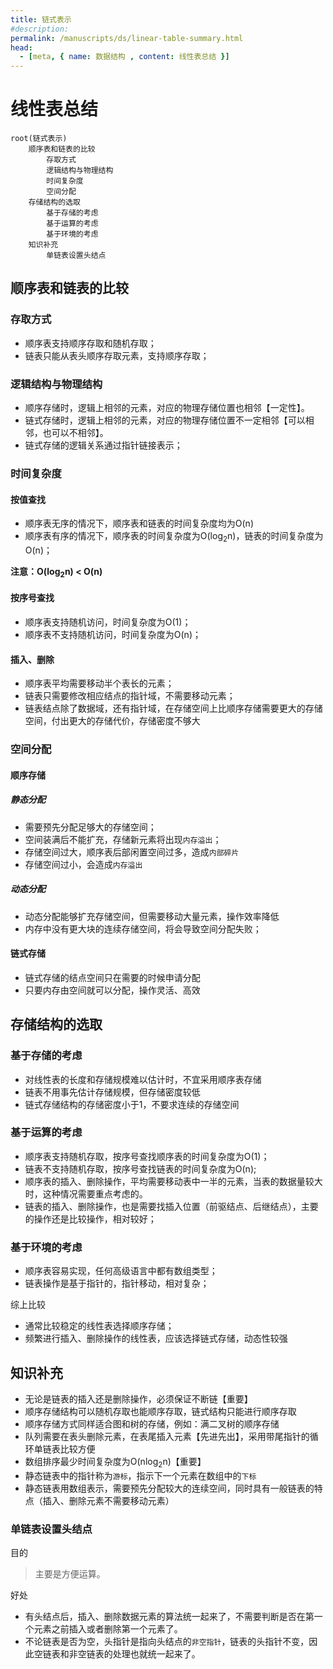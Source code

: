 ```yaml
---
title: 链式表示
#description: 
permalink: /manuscripts/ds/linear-table-summary.html
head:   
  - [meta, { name: 数据结构 , content: 线性表总结 }]
---
```


# 线性表总结

```mindmap
root(链式表示)
    顺序表和链表的比较
        存取方式
        逻辑结构与物理结构
        时间复杂度
        空间分配
    存储结构的选取
        基于存储的考虑
        基于运算的考虑
        基于环境的考虑
    知识补充
        单链表设置头结点
```

## 顺序表和链表的比较

### 存取方式

- 顺序表支持顺序存取和随机存取；
- 链表只能从表头顺序存取元素，支持顺序存取；

### 逻辑结构与物理结构

- 顺序存储时，逻辑上相邻的元素，对应的物理存储位置也相邻【一定性】。
- 链式存储时，逻辑上相邻的元素，对应的物理存储位置不一定相邻【可以相邻，也可以不相邻】。
- 链式存储的逻辑关系通过指针链接表示；

### 时间复杂度

#### 按值查找

- 顺序表无序的情况下，顺序表和链表的时间复杂度均为O(n)
- 顺序表有序的情况下，顺序表的时间复杂度为O(log<sub>2</sub>n)，链表的时间复杂度为O(n)；

**注意：O(log<sub>2</sub>n) < O(n)**

#### 按序号查找

- 顺序表支持随机访问，时间复杂度为O(1)；
- 顺序表不支持随机访问，时间复杂度为O(n)；

#### 插入、删除

- 顺序表平均需要移动半个表长的元素；
- 链表只需要修改相应结点的指针域，不需要移动元素；
- 链表结点除了数据域，还有指针域，在存储空间上比顺序存储需要更大的存储空间，付出更大的存储代价，存储密度不够大

### 空间分配

#### 顺序存储

##### 静态分配

- 需要预先分配足够大的存储空间；
- 空间装满后不能扩充，存储新元素将出现`内存溢出`；
- 存储空间过大，顺序表后部闲置空间过多，造成`内部碎片`
- 存储空间过小，会造成`内存溢出`

##### 动态分配

- 动态分配能够扩充存储空间，但需要移动大量元素，操作效率降低
- 内存中没有更大块的连续存储空间，将会导致空间分配失败；

#### 链式存储

- 链式存储的结点空间只在需要的时候申请分配
- 只要内存由空间就可以分配，操作灵活、高效

## 存储结构的选取

### 基于存储的考虑

- 对线性表的长度和存储规模难以估计时，不宜采用顺序表存储
- 链表不用事先估计存储规模，但存储密度较低
- 链式存储结构的存储密度小于1，不要求连续的存储空间

### 基于运算的考虑

- 顺序表支持随机存取，按序号查找顺序表的时间复杂度为O(1)；
- 链表不支持随机存取，按序号查找链表的时间复杂度为O(n);
- 顺序表的插入、删除操作，平均需要移动表中一半的元素，当表的数据量较大时，这种情况需要重点考虑的。
- 链表的插入、删除操作，也是需要找插入位置（前驱结点、后继结点），主要的操作还是比较操作，相对较好；

### 基于环境的考虑

- 顺序表容易实现，任何高级语言中都有数组类型；
- 链表操作是基于指针的，指针移动，相对复杂；

综上比较

- 通常比较稳定的线性表选择顺序存储；
- 频繁进行插入、删除操作的线性表，应该选择链式存储，动态性较强

## 知识补充

- 无论是链表的插入还是删除操作，必须保证不断链【重要】
- 顺序存储结构可以随机存取也能顺序存取，链式结构只能进行顺序存取
- 顺序存储方式同样适合图和树的存储，例如：满二叉树的顺序存储
- 队列需要在表头删除元素，在表尾插入元素【先进先出】，采用带尾指针的循环单链表比较方便
- 数组排序最少时间复杂度为O(nlog<sub>2</sub>n)【重要】
- 静态链表中的指针称为`游标`，指示下一个元素在数组中的`下标`
- 静态链表用数组表示，需要预先分配较大的连续空间，同时具有一般链表的特点（插入、删除元素不需要移动元素）

### 单链表设置头结点

目的

> 主要是方便运算。

好处

- 有头结点后，插入、删除数据元素的算法统一起来了，不需要判断是否在第一个元素之前插入或者删除第一个元素了。
- 不论链表是否为空，头指针是指向头结点的`非空指针`，链表的头指针不变，因此空链表和非空链表的处理也就统一起来了。

